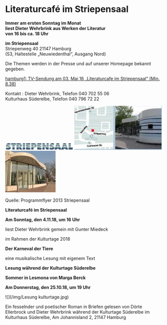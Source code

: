 # Literaturcafé im Striepensaal

**Immer am ersten Sonntag im Monat  
liest Dieter Wehrbrink aus Werken der Literatur  
von 16 bis ca. 18 Uhr**

**im Striepensaal**  
Striepenweg 40 21147 Hamburg  
(S3, Haltestelle „Neuwiedenthal“, Ausgang Nord)

Die Themen werden in der Presse und auf unserer Homepage bekannt
gegeben.

[hamburg1: TV-Sendung am 03. Mai 16 „Literaturcafe im Striepensaal“
(Min.
8.38)](http://www.hamburg1.de/sendungen/18/4575/Gymnasium_Finkenwerder_zeigt_Courage_Literaturcafe_im_Striepensaal.html)


Kontakt
:   Dieter Wehrbrink, Telefon 040 702 55 06  
    Kulturhaus Süderelbe, Telefon 040 796 72 22

![](/img/wsb_217x24_Logo_Striepensaal+geschnitten.JPG)
![](/img/wsb_280x141_Striepensaal+WEB.jpg)
![](/img/wsb_161x133_Striepensaal+II+WEB.jpg)

Quelle: Programmflyer 2013 Striepensaal

**Literaturcafé im Striepensaal**

**Am Sonntag, den 4.11.18, um 16 Uhr**

liest Dieter Wehrbrink gemein mit Gunter Miedeck

im Rahmen der Kulturtage 2018

**Der Karneval der Tiere**

eine musikalische Lesung mit eigenem Text



**Lesung während der Kulturtage Süderelbe**

**Sommer in Lesmona von Marga Berck**

**Am Donnerstag, den 25.10.18, um 19 Uhr**

![](/img/Lesung kulturtage.jpg)

Ein fesselnder und poetischer Roman in Briefen
gelesen von Dörte Ellerbrock und Dieter Wehrbrink
während der Kulturtage Süderelbe 
im Kulturhaus Süderelbe,
Am Johannisland 2, 21147 Hamburg



